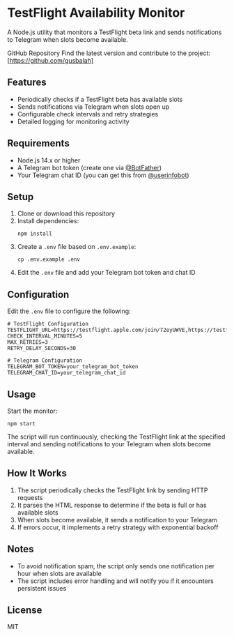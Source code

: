 # TestFlight Availability Monitor

A Node.js utility that monitors a TestFlight beta link and sends notifications to Telegram when slots become available.

GitHub Repository
Find the latest version and contribute to the project: [https://github.com/gusbalah]

## Features

- Periodically checks if a TestFlight beta has available slots
- Sends notifications via Telegram when slots open up
- Configurable check intervals and retry strategies
- Detailed logging for monitoring activity

## Requirements

- Node.js 14.x or higher
- A Telegram bot token (create one via [@BotFather](https://t.me/botfather))
- Your Telegram chat ID (you can get this from [@userinfobot](https://t.me/userinfobot))

## Setup

1. Clone or download this repository
2. Install dependencies:
   ```
   npm install
   ```
3. Create a `.env` file based on `.env.example`:
   ```
   cp .env.example .env
   ```
4. Edit the `.env` file and add your Telegram bot token and chat ID

## Configuration

Edit the `.env` file to configure the following:

```
# TestFlight Configuration
TESTFLIGHT_URL=https://testflight.apple.com/join/72eyUWVE,https://testflight.apple.com/join/gdE4pRzI
CHECK_INTERVAL_MINUTES=5
MAX_RETRIES=3
RETRY_DELAY_SECONDS=30

# Telegram Configuration
TELEGRAM_BOT_TOKEN=your_telegram_bot_token
TELEGRAM_CHAT_ID=your_telegram_chat_id
```

## Usage

Start the monitor:

```
npm start
```

The script will run continuously, checking the TestFlight link at the specified interval and sending notifications to your Telegram when slots become available.

## How It Works

1. The script periodically checks the TestFlight link by sending HTTP requests
2. It parses the HTML response to determine if the beta is full or has available slots
3. When slots become available, it sends a notification to your Telegram
4. If errors occur, it implements a retry strategy with exponential backoff

## Notes

- To avoid notification spam, the script only sends one notification per hour when slots are available
- The script includes error handling and will notify you if it encounters persistent issues

## License

MIT
